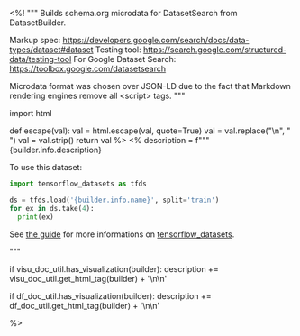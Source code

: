 <%!
"""
Builds schema.org microdata for DatasetSearch from DatasetBuilder.

Markup spec: https://developers.google.com/search/docs/data-types/dataset#dataset
Testing tool: https://search.google.com/structured-data/testing-tool
For Google Dataset Search: https://toolbox.google.com/datasetsearch

Microdata format was chosen over JSON-LD due to the fact that Markdown
rendering engines remove all \<script\> tags.
"""

import html

def escape(val):
  val = html.escape(val, quote=True)
  val = val.replace("\n", "&#10;")
  val = val.strip()
  return val
%>
<%
description = f"""{builder.info.description}

To use this dataset:

```python
import tensorflow_datasets as tfds

ds = tfds.load('{builder.info.name}', split='train')
for ex in ds.take(4):
  print(ex)
```

See [the guide](https://www.tensorflow.org/datasets/overview) for more
informations on [tensorflow_datasets](https://www.tensorflow.org/datasets).

"""

if visu_doc_util.has_visualization(builder):
  description += visu_doc_util.get_html_tag(builder) + '\n\n'

if df_doc_util.has_visualization(builder):
  description += df_doc_util.get_html_tag(builder) + '\n\n'

%>

<div itemscope itemtype="http://schema.org/Dataset">
  <div itemscope itemprop="includedInDataCatalog" itemtype="http://schema.org/DataCatalog">
    <meta itemprop="name" content="TensorFlow Datasets" />
  </div>
  <meta itemprop="name" content="${builder.info.name}" />
  <meta itemprop="description" content="${escape(description)}" />
  <meta itemprop="url" content="https://www.tensorflow.org/datasets/catalog/${builder.info.name}" />
  <meta itemprop="sameAs" content="${escape(builder.info.homepage)}" />
  <meta itemprop="citation" content="${escape(builder.info.citation)}" />
</div>
